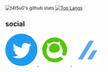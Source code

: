 ![t4t5u0's github stats](https://github-readme-stats.vercel.app/api?username=t4t5u0&show_icons=true&count_private=true)
[![Top Langs](https://github-readme-stats.vercel.app/api/top-langs/?username=t4t5u0&layout=compact)](https://github.com/anuraghazra/github-readme-stats)

## social

<a href="https://twitter.com/i4mwh4ti4m" target="_blank">
  <img src="img/twitter.png"
       width="100"
       height="100">
</a>
<a href="https://qiita.com/t4t5u0" target="_blank">
  <img src="img/qiita.png"
       width="100"
       height="100"
       style=border-radius:50%>
</a>
<a href="https://zenn.dev/t4t5u0" target="_blank">
  <img src="img/zenn.png"\
       width="100"
       height="100"
       style=border-radius:50%>
</a>
